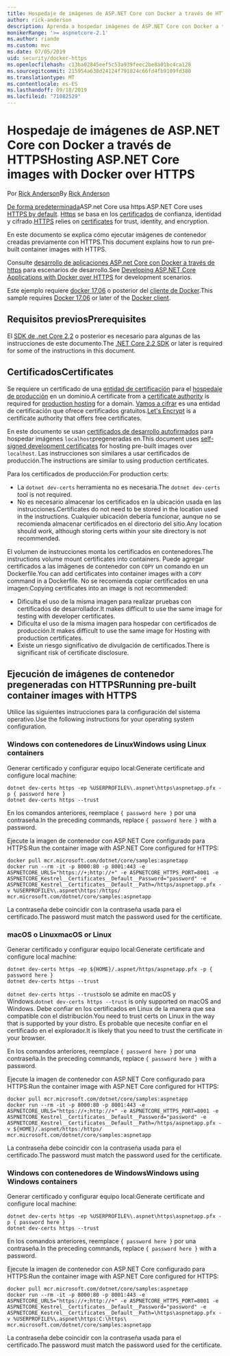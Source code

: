 ```yaml
---
title: Hospedaje de imágenes de ASP.NET Core con Docker a través de HTTPS
author: rick-anderson
description: Aprenda a hospedar imágenes de ASP.NET Core con Docker a través de HTTPS
monikerRange: '>= aspnetcore-2.1'
ms.author: riande
ms.custom: mvc
ms.date: 07/05/2019
uid: security/docker-https
ms.openlocfilehash: c13ba02845eef5c53a939feec2be8a01bc4ca128
ms.sourcegitcommit: 215954a638d24124f791024c66fd4fb9109fd380
ms.translationtype: MT
ms.contentlocale: es-ES
ms.lasthandoff: 09/18/2019
ms.locfileid: "71082529"
---
```

# <a name="hosting-aspnet-core-images-with-docker-over-https"></a><span data-ttu-id="dfd0c-103">Hospedaje de imágenes de ASP.NET Core con Docker a través de HTTPS</span><span class="sxs-lookup"><span data-stu-id="dfd0c-103">Hosting ASP.NET Core images with Docker over HTTPS</span></span>

<span data-ttu-id="dfd0c-104">Por [Rick Anderson](https://twitter.com/RickAndMSFT)</span><span class="sxs-lookup"><span data-stu-id="dfd0c-104">By [Rick Anderson](https://twitter.com/RickAndMSFT)</span></span>

<span data-ttu-id="dfd0c-105">[De forma predeterminada](/aspnet/core/security/enforcing-ssl)ASP.net Core usa https.</span><span class="sxs-lookup"><span data-stu-id="dfd0c-105">ASP.NET Core uses [HTTPS by default](/aspnet/core/security/enforcing-ssl).</span></span> <span data-ttu-id="dfd0c-106">[Https](https://en.wikipedia.org/wiki/HTTPS) se basa en los [certificados](https://en.wikipedia.org/wiki/Public_key_certificate) de confianza, identidad y cifrado.</span><span class="sxs-lookup"><span data-stu-id="dfd0c-106">[HTTPS](https://en.wikipedia.org/wiki/HTTPS) relies on [certificates](https://en.wikipedia.org/wiki/Public_key_certificate) for trust, identity, and encryption.</span></span>

<span data-ttu-id="dfd0c-107">En este documento se explica cómo ejecutar imágenes de contenedor creadas previamente con HTTPS.</span><span class="sxs-lookup"><span data-stu-id="dfd0c-107">This document explains how to run pre-built container images with HTTPS.</span></span>

<span data-ttu-id="dfd0c-108">Consulte [desarrollo de aplicaciones ASP.net Core con Docker a través de https](https://github.com/dotnet/dotnet-docker/blob/master/samples/aspnetapp/aspnetcore-docker-https-development.md) para escenarios de desarrollo.</span><span class="sxs-lookup"><span data-stu-id="dfd0c-108">See [Developing ASP.NET Core Applications with Docker over HTTPS](https://github.com/dotnet/dotnet-docker/blob/master/samples/aspnetapp/aspnetcore-docker-https-development.md) for development scenarios.</span></span>

<span data-ttu-id="dfd0c-109">Este ejemplo requiere [docker 17,06](https://docs.docker.com/release-notes/docker-ce) o posterior del [cliente de Docker](https://www.docker.com/products/docker).</span><span class="sxs-lookup"><span data-stu-id="dfd0c-109">This sample requires [Docker 17.06](https://docs.docker.com/release-notes/docker-ce) or later of the [Docker client](https://www.docker.com/products/docker).</span></span>

## <a name="prerequisites"></a><span data-ttu-id="dfd0c-110">Requisitos previos</span><span class="sxs-lookup"><span data-stu-id="dfd0c-110">Prerequisites</span></span>

<span data-ttu-id="dfd0c-111">El [SDK de .net Core 2,2](https://www.microsoft.com/net/download) o posterior es necesario para algunas de las instrucciones de este documento.</span><span class="sxs-lookup"><span data-stu-id="dfd0c-111">The [.NET Core 2.2 SDK](https://www.microsoft.com/net/download) or later is required for some of the instructions in this document.</span></span>

## <a name="certificates"></a><span data-ttu-id="dfd0c-112">Certificados</span><span class="sxs-lookup"><span data-stu-id="dfd0c-112">Certificates</span></span>

<span data-ttu-id="dfd0c-113">Se requiere un certificado de una [entidad de certificación](https://en.wikipedia.org/wiki/Certificate_authority) para el [hospedaje de producción](https://blogs.msdn.microsoft.com/webdev/2017/11/29/configuring-https-in-asp-net-core-across-different-platforms/) en un dominio.</span><span class="sxs-lookup"><span data-stu-id="dfd0c-113">A certificate from a [certificate authority](https://en.wikipedia.org/wiki/Certificate_authority) is required for [production hosting](https://blogs.msdn.microsoft.com/webdev/2017/11/29/configuring-https-in-asp-net-core-across-different-platforms/) for a domain.</span></span>  <span data-ttu-id="dfd0c-114">[Vamos a cifrar](https://letsencrypt.org/) es una entidad de certificación que ofrece certificados gratuitos.</span><span class="sxs-lookup"><span data-stu-id="dfd0c-114">[Let's Encrypt](https://letsencrypt.org/) is a certificate authority that offers free certificates.</span></span>

<span data-ttu-id="dfd0c-115">En este documento se usan [certificados de desarrollo autofirmados](https://en.wikipedia.org/wiki/Self-signed_certificate) para hospedar imágenes `localhost`pregeneradas en.</span><span class="sxs-lookup"><span data-stu-id="dfd0c-115">This document uses [self-signed development certificates](https://en.wikipedia.org/wiki/Self-signed_certificate) for hosting pre-built images over `localhost`.</span></span> <span data-ttu-id="dfd0c-116">Las instrucciones son similares a usar certificados de producción.</span><span class="sxs-lookup"><span data-stu-id="dfd0c-116">The instructions are similar to using production certificates.</span></span>

<span data-ttu-id="dfd0c-117">Para los certificados de producción:</span><span class="sxs-lookup"><span data-stu-id="dfd0c-117">For production certs:</span></span>

* <span data-ttu-id="dfd0c-118">La `dotnet dev-certs` herramienta no es necesaria.</span><span class="sxs-lookup"><span data-stu-id="dfd0c-118">The `dotnet dev-certs` tool is not required.</span></span>
* <span data-ttu-id="dfd0c-119">No es necesario almacenar los certificados en la ubicación usada en las instrucciones.</span><span class="sxs-lookup"><span data-stu-id="dfd0c-119">Certificates do not need to be stored in the location used in the instructions.</span></span> <span data-ttu-id="dfd0c-120">Cualquier ubicación debería funcionar, aunque no se recomienda almacenar certificados en el directorio del sitio.</span><span class="sxs-lookup"><span data-stu-id="dfd0c-120">Any location should work, although storing certs within your site directory is not recommended.</span></span>

<span data-ttu-id="dfd0c-121">El volumen de instrucciones monta los certificados en contenedores.</span><span class="sxs-lookup"><span data-stu-id="dfd0c-121">The instructions volume mount certificates into containers.</span></span> <span data-ttu-id="dfd0c-122">Puede agregar certificados a las imágenes de contenedor con `COPY` un comando en un Dockerfile.</span><span class="sxs-lookup"><span data-stu-id="dfd0c-122">You can add certificates into container images with a `COPY` command in a Dockerfile.</span></span> <span data-ttu-id="dfd0c-123">No se recomienda copiar certificados en una imagen:</span><span class="sxs-lookup"><span data-stu-id="dfd0c-123">Copying certificates into an image is not recommended:</span></span>

* <span data-ttu-id="dfd0c-124">Dificulta el uso de la misma imagen para realizar pruebas con certificados de desarrollador.</span><span class="sxs-lookup"><span data-stu-id="dfd0c-124">It makes difficult to use the same image for testing with developer certificates.</span></span>
* <span data-ttu-id="dfd0c-125">Dificulta el uso de la misma imagen para hospedar con certificados de producción.</span><span class="sxs-lookup"><span data-stu-id="dfd0c-125">It makes difficult to use the same image for Hosting with production certificates.</span></span>
* <span data-ttu-id="dfd0c-126">Existe un riesgo significativo de divulgación de certificados.</span><span class="sxs-lookup"><span data-stu-id="dfd0c-126">There is significant risk of certificate disclosure.</span></span>

## <a name="running-pre-built-container-images-with-https"></a><span data-ttu-id="dfd0c-127">Ejecución de imágenes de contenedor pregeneradas con HTTPS</span><span class="sxs-lookup"><span data-stu-id="dfd0c-127">Running pre-built container images with HTTPS</span></span>

<span data-ttu-id="dfd0c-128">Utilice las siguientes instrucciones para la configuración del sistema operativo.</span><span class="sxs-lookup"><span data-stu-id="dfd0c-128">Use the following instructions for your operating system configuration.</span></span>

### <a name="windows-using-linux-containers"></a><span data-ttu-id="dfd0c-129">Windows con contenedores de Linux</span><span class="sxs-lookup"><span data-stu-id="dfd0c-129">Windows using Linux containers</span></span>

<span data-ttu-id="dfd0c-130">Generar certificado y configurar equipo local:</span><span class="sxs-lookup"><span data-stu-id="dfd0c-130">Generate certificate and configure local machine:</span></span>

```dotnetcli
dotnet dev-certs https -ep %USERPROFILE%\.aspnet\https\aspnetapp.pfx -p { password here }
dotnet dev-certs https --trust
```

<span data-ttu-id="dfd0c-131">En los comandos anteriores, reemplace `{ password here }` por una contraseña.</span><span class="sxs-lookup"><span data-stu-id="dfd0c-131">In the preceding commands, replace `{ password here }` with a password.</span></span>

<span data-ttu-id="dfd0c-132">Ejecute la imagen de contenedor con ASP.NET Core configurado para HTTPS:</span><span class="sxs-lookup"><span data-stu-id="dfd0c-132">Run the container image with ASP.NET Core configured for HTTPS:</span></span>

```console
docker pull mcr.microsoft.com/dotnet/core/samples:aspnetapp
docker run --rm -it -p 8000:80 -p 8001:443 -e ASPNETCORE_URLS="https://+;http://+" -e ASPNETCORE_HTTPS_PORT=8001 -e ASPNETCORE_Kestrel__Certificates__Default__Password="password" -e ASPNETCORE_Kestrel__Certificates__Default__Path=/https/aspnetapp.pfx -v %USERPROFILE%\.aspnet\https:/https/ mcr.microsoft.com/dotnet/core/samples:aspnetapp
```

<span data-ttu-id="dfd0c-133">La contraseña debe coincidir con la contraseña usada para el certificado.</span><span class="sxs-lookup"><span data-stu-id="dfd0c-133">The password must match the password used for the certificate.</span></span>

### <a name="macos-or-linux"></a><span data-ttu-id="dfd0c-134">macOS o Linux</span><span class="sxs-lookup"><span data-stu-id="dfd0c-134">macOS or Linux</span></span>

<span data-ttu-id="dfd0c-135">Generar certificado y configurar equipo local:</span><span class="sxs-lookup"><span data-stu-id="dfd0c-135">Generate certificate and configure local machine:</span></span>

```dotnetcli
dotnet dev-certs https -ep ${HOME}/.aspnet/https/aspnetapp.pfx -p { password here }
dotnet dev-certs https --trust
```

<span data-ttu-id="dfd0c-136">`dotnet dev-certs https --trust`solo se admite en macOS y Windows.</span><span class="sxs-lookup"><span data-stu-id="dfd0c-136">`dotnet dev-certs https --trust` is only supported on macOS and Windows.</span></span> <span data-ttu-id="dfd0c-137">Debe confiar en los certificados en Linux de la manera que sea compatible con el distribución.</span><span class="sxs-lookup"><span data-stu-id="dfd0c-137">You need to trust certs on Linux in the way that is supported by your distro.</span></span> <span data-ttu-id="dfd0c-138">Es probable que necesite confiar en el certificado en el explorador.</span><span class="sxs-lookup"><span data-stu-id="dfd0c-138">It is likely that you need to trust the certificate in your browser.</span></span>

<span data-ttu-id="dfd0c-139">En los comandos anteriores, reemplace `{ password here }` por una contraseña.</span><span class="sxs-lookup"><span data-stu-id="dfd0c-139">In the preceding commands, replace `{ password here }` with a password.</span></span>

<span data-ttu-id="dfd0c-140">Ejecute la imagen de contenedor con ASP.NET Core configurado para HTTPS:</span><span class="sxs-lookup"><span data-stu-id="dfd0c-140">Run the container image with ASP.NET Core configured for HTTPS:</span></span>

```console
docker pull mcr.microsoft.com/dotnet/core/samples:aspnetapp
docker run --rm -it -p 8000:80 -p 8001:443 -e ASPNETCORE_URLS="https://+;http://+" -e ASPNETCORE_HTTPS_PORT=8001 -e ASPNETCORE_Kestrel__Certificates__Default__Password="password" -e ASPNETCORE_Kestrel__Certificates__Default__Path=/https/aspnetapp.pfx -v ${HOME}/.aspnet/https:/https/ mcr.microsoft.com/dotnet/core/samples:aspnetapp
```

<span data-ttu-id="dfd0c-141">La contraseña debe coincidir con la contraseña usada para el certificado.</span><span class="sxs-lookup"><span data-stu-id="dfd0c-141">The password must match the password used for the certificate.</span></span>

### <a name="windows-using-windows-containers"></a><span data-ttu-id="dfd0c-142">Windows con contenedores de Windows</span><span class="sxs-lookup"><span data-stu-id="dfd0c-142">Windows using Windows containers</span></span>

<span data-ttu-id="dfd0c-143">Generar certificado y configurar equipo local:</span><span class="sxs-lookup"><span data-stu-id="dfd0c-143">Generate certificate and configure local machine:</span></span>

```dotnetcli
dotnet dev-certs https -ep %USERPROFILE%\.aspnet\https\aspnetapp.pfx -p { password here }
dotnet dev-certs https --trust
```

<span data-ttu-id="dfd0c-144">En los comandos anteriores, reemplace `{ password here }` por una contraseña.</span><span class="sxs-lookup"><span data-stu-id="dfd0c-144">In the preceding commands, replace `{ password here }` with a password.</span></span>

<span data-ttu-id="dfd0c-145">Ejecute la imagen de contenedor con ASP.NET Core configurado para HTTPS:</span><span class="sxs-lookup"><span data-stu-id="dfd0c-145">Run the container image with ASP.NET Core configured for HTTPS:</span></span>

```console
docker pull mcr.microsoft.com/dotnet/core/samples:aspnetapp
docker run --rm -it -p 8000:80 -p 8001:443 -e ASPNETCORE_URLS="https://+;http://+" -e ASPNETCORE_HTTPS_PORT=8001 -e ASPNETCORE_Kestrel__Certificates__Default__Password="password" -e ASPNETCORE_Kestrel__Certificates__Default__Path=\https\aspnetapp.pfx -v %USERPROFILE%\.aspnet\https:C:\https\ mcr.microsoft.com/dotnet/core/samples:aspnetapp
```

<span data-ttu-id="dfd0c-146">La contraseña debe coincidir con la contraseña usada para el certificado.</span><span class="sxs-lookup"><span data-stu-id="dfd0c-146">The password must match the password used for the certificate.</span></span>